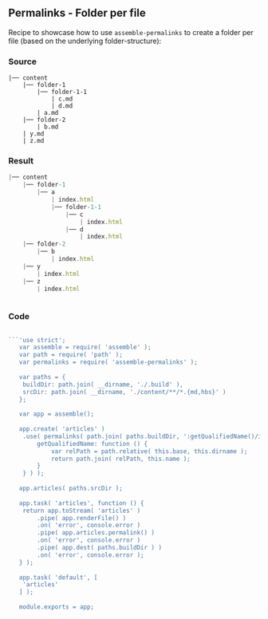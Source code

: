 ## Permalinks - Folder per file

Recipe to showcase how to use `assemble-permalinks` to create a folder per file (based on the underlying folder-structure):

### Source

```
|── content
    |── folder-1
        |── folder-1-1
            | c.md
            | d.md
        | a.md
    |── folder-2
        | b.md
    | y.md
    | z.md
```

### Result

```js
|── content
	|── folder-1
        |── a
            | index.html
            |── folder-1-1
                |── c
                    | index.html
                |── d
                    | index.html
    |── folder-2
        |── b
            | index.html
    |── y
        | index.html
    |── z
        | index.html
        
```

### Code

```js

```'use strict';
   var assemble = require( 'assemble' );
   var path = require( 'path' );
   var permalinks = require( 'assemble-permalinks' );
   
   var paths = {
   	buildDir: path.join( __dirname, './.build' ),
   	srcDir: path.join( __dirname, './content/**/*.{md,hbs}' )
   };
   
   var app = assemble();
   
   app.create( 'articles' )
   	.use( permalinks( path.join( paths.buildDir, ':getQualifiedName()/index.html' ), {
   		getQualifiedName: function () {
   			var relPath = path.relative( this.base, this.dirname );
   			return path.join( relPath, this.name );
   		}
   	} ) );
   
   app.articles( paths.srcDir );
   
   app.task( 'articles', function () {
   	return app.toStream( 'articles' )
   		.pipe( app.renderFile() )
   		.on( 'error', console.error )
   		.pipe( app.articles.permalink() )
   		.on( 'error', console.error )
   		.pipe( app.dest( paths.buildDir ) )
   		.on( 'error', console.error );
   } );
   
   app.task( 'default', [
   	'articles'
   ] );
   
   module.exports = app;

